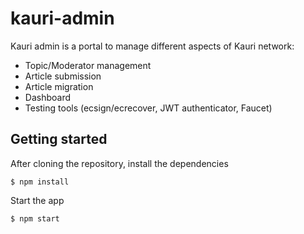 # kauri-admin

Kauri admin is a portal to manage different aspects of Kauri network:

- Topic/Moderator management
- Article submission
- Article migration
- Dashboard
- Testing tools (ecsign/ecrecover, JWT authenticator, Faucet)

## Getting started

After cloning the repository, install the dependencies
```
$ npm install
```

Start the app
```
$ npm start
```
